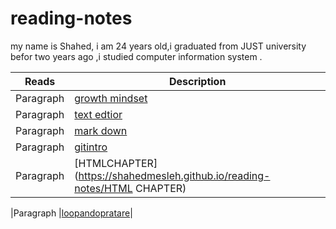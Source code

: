 # reading-notes

my name is Shahed, i am 24 years old,i graduated from JUST  university befor two years ago ,i studied computer information system  .



| Reads      | Description |
| -----------| ----------- |
| Paragraph  |[growth mindset](https://shahedmesleh.github.io/reading-notes/growth-mindset)|        
|Paragraph  |[text edtior](https://shahedmesleh.github.io/reading-notes/text-edtior) |
| Paragraph  |[mark down](https://shahedmesleh.github.io/reading-notes/MARK-DOWN)       | 
|Paragraph  |[gitintro](https://shahedmesleh.github.io/reading-notes/gitintro)       |
|Paragraph| [HTMLCHAPTER](https://shahedmesleh.github.io/reading-notes/HTML CHAPTER)       |
            
|Paragraph  |[loopandopratare](https://shahedmesleh.github.io/reading-notes/loopandopratare)|

       